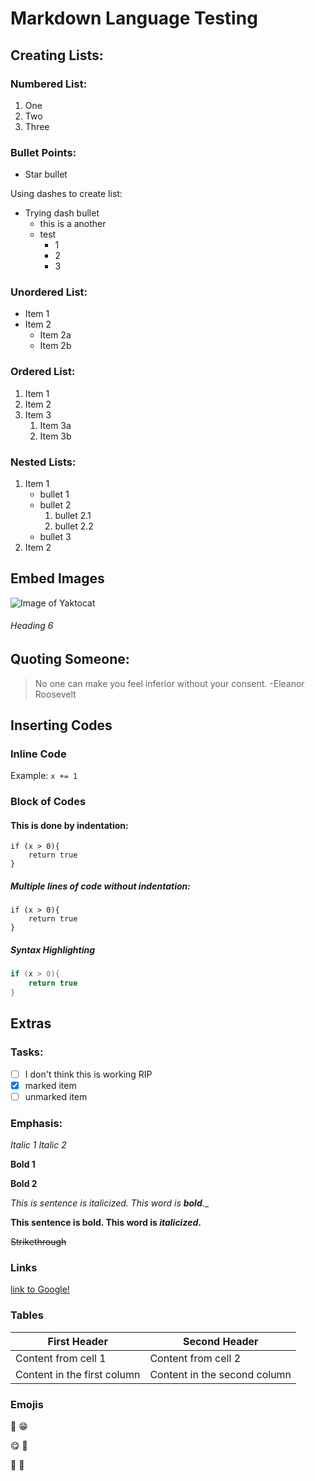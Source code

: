 # Markdown Language Testing

## Creating Lists:
### Numbered List:
1. One
2. Two
3. Three

### Bullet Points:
* Star bullet

Using dashes to create list:
- Trying dash bullet
    - this is a another
    - test 
        - 1
        - 2
        - 3

### Unordered List:
* Item 1
* Item 2
    * Item 2a
    * Item 2b

### Ordered List:
1. Item 1
1. Item 2
1. Item 3
    1. Item 3a
    1. Item 3b

### Nested Lists:
1. Item 1
    - bullet 1
    - bullet 2
        1. bullet 2.1
        2. bullet 2.2
    - bullet 3
2. Item 2
## Embed Images
![Image of Yaktocat](https://octodex.github.com/images/yaktocat.png)

###### Heading 6

## Quoting Someone:
> No one can make you feel inferior without your consent.
> -Eleanor Roosevelt

## Inserting Codes

### Inline Code
Example: `x += 1`

### Block of Codes

#### This is done by indentation:
    if (x > 0){
        return true
    }

##### Multiple lines of code without indentation:
```
if (x > 0){
    return true
}
```

##### Syntax Highlighting
```c
if (x > 0){
    return true
}
```

## Extras
### Tasks:
- [ ] I don't think this is working RIP
- [x] marked item
- [ ] unmarked item

### Emphasis:
*Italic 1*
_Italic 2_

**Bold 1**

__Bold 2__

_This is sentence is italicized. This word is **bold**.__

**This sentence is bold. This word is *italicized*.**

~~Strikethrough~~

### Links
[link to Google!](http://google.com)

### Tables
First Header | Second Header
------------ | -------------
Content from cell 1 | Content from cell 2
Content in the first column | Content in the second column

### Emojis
:rofl:
:grin:

:yum:
:hugs:


:thinking:
:hand_over_mouth: